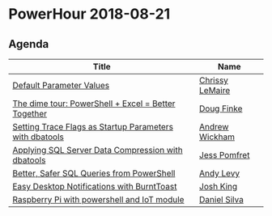 # PowerHour 2018-08-21

## Agenda

Title                                                                                      | Name
------------------------------------------------------------------------------------------ | ----------------------------------------------------
[Default Parameter Values](potatoqualitee)                                                 | [Chrissy LeMaire](https://github.com/potatoqualitee)
[The dime tour: PowerShell + Excel = Better Together](dfinke)                              | [Doug Finke](https://github.com/dfinke)
[Setting Trace Flags as Startup Parameters with dbatools](awickham10)                      | [Andrew Wickham](https://github.com/awickham10)
[Applying SQL Server Data Compression with dbatools](jpomfret)                             | [Jess Pomfret](https://github.com/jpomfret)
[Better, Safer SQL Queries from PowerShell](alevyinroc)                                    | [Andy Levy](https://github.com/alevyinroc)
[Easy Desktop Notifications with BurntToast](Windos)                                       | [Josh King](https://github.com/Windos)
[Raspberry Pi with powershell and IoT module](DanielSSilva)                                | [Daniel Silva](https://github.com/DanielSSilva)

